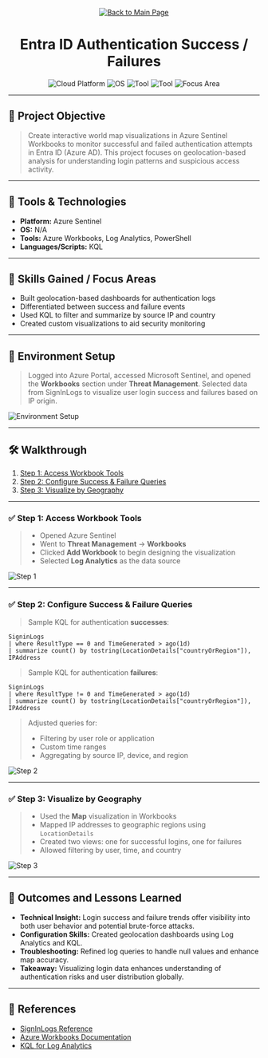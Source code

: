 <p align="center">
  <a href="https://github.com/Samuel-Cavada" target="_blank">
    <img src="https://img.shields.io/badge/Back_to_Main_Page-000000?style=for-the-badge&logo=github&logoColor=white" alt="Back to Main Page"/>
  </a>
</p>

<h1 align="center">Entra ID Authentication Success / Failures</h1>

<p align="center">
  <img src="https://img.shields.io/badge/Platform-Azure%20Sentinel-0078D4?style=for-the-badge&logo=microsoftazure&logoColor=white" alt="Cloud Platform" />
  <img src="https://img.shields.io/badge/OS-N/A-0078D6?style=for-the-badge&logo=windows&logoColor=white" alt="OS" />
  <img src="https://img.shields.io/badge/Tool-Azure%20Workbooks-00B388?style=for-the-badge&logo=microsoftazure&logoColor=white" alt="Tool" />
  <img src="https://img.shields.io/badge/Tool-PowerShell-2C5EA8?style=for-the-badge&logo=powershell&logoColor=white" alt="Tool" />
  <img src="https://img.shields.io/badge/Focus-Authentication%20Monitoring-orange?style=for-the-badge" alt="Focus Area" />
</p>

---

## 📌 Project Objective
> Create interactive world map visualizations in Azure Sentinel Workbooks to monitor successful and failed authentication attempts in Entra ID (Azure AD). This project focuses on geolocation-based analysis for understanding login patterns and suspicious access activity.

---

## 🧰 Tools & Technologies
- **Platform:** Azure Sentinel
- **OS:** N/A
- **Tools:** Azure Workbooks, Log Analytics, PowerShell
- **Languages/Scripts:** KQL

---

## 🧠 Skills Gained / Focus Areas
- Built geolocation-based dashboards for authentication logs
- Differentiated between success and failure events
- Used KQL to filter and summarize by source IP and country
- Created custom visualizations to aid security monitoring

---

## 🧪 Environment Setup
> Logged into Azure Portal, accessed Microsoft Sentinel, and opened the **Workbooks** section under **Threat Management**. Selected data from SignInLogs to visualize user login success and failures based on IP origin.

![Environment Setup](assets/images/setup.jpg)

---

## 🛠️ Walkthrough
1. [Step 1: Access Workbook Tools](#step-1-access-workbook-tools)
2. [Step 2: Configure Success & Failure Queries](#step-2-configure-success--failure-queries)
3. [Step 3: Visualize by Geography](#step-3-visualize-by-geography)

---

### ✅ Step 1: Access Workbook Tools
> - Opened Azure Sentinel  
> - Went to **Threat Management** → **Workbooks**  
> - Clicked **Add Workbook** to begin designing the visualization  
> - Selected **Log Analytics** as the data source

![Step 1](assets/images/step1.jpg)

---

### ✅ Step 2: Configure Success & Failure Queries
> Sample KQL for authentication **successes**:
```kql
SigninLogs
| where ResultType == 0 and TimeGenerated > ago(1d)
| summarize count() by tostring(LocationDetails["countryOrRegion"]), IPAddress
```

> Sample KQL for authentication **failures**:
```kql
SigninLogs
| where ResultType != 0 and TimeGenerated > ago(1d)
| summarize count() by tostring(LocationDetails["countryOrRegion"]), IPAddress
```

> Adjusted queries for:
> - Filtering by user role or application
> - Custom time ranges
> - Aggregating by source IP, device, and region

![Step 2](assets/images/step2.jpg)

---

### ✅ Step 3: Visualize by Geography
> - Used the **Map** visualization in Workbooks  
> - Mapped IP addresses to geographic regions using `LocationDetails`  
> - Created two views: one for successful logins, one for failures  
> - Allowed filtering by user, time, and country

![Step 3](assets/images/step3.jpg)

---

## 📝 Outcomes and Lessons Learned
- **Technical Insight:** Login success and failure trends offer visibility into both user behavior and potential brute-force attacks.
- **Configuration Skills:** Created geolocation dashboards using Log Analytics and KQL.
- **Troubleshooting:** Refined log queries to handle null values and enhance map accuracy.
- **Takeaway:** Visualizing login data enhances understanding of authentication risks and user distribution globally.

---

## 📎 References
- [SignInLogs Reference](https://learn.microsoft.com/en-us/azure/azure-monitor/reference/tables/signinlogs)
- [Azure Workbooks Documentation](https://learn.microsoft.com/en-us/azure/azure-monitor/workbooks-overview)
- [KQL for Log Analytics](https://learn.microsoft.com/en-us/azure/data-explorer/kusto/query/)
